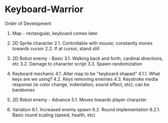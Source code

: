 # Keyboard-Warrior

Order of Development
1. Map - rectangular, keyboard comes later

2. 2D Sprite character
  2.1. Controllable with mouse; constantly moves towards cursor
  2.2. If at cursor, stand still
  
3. 2D Robot enemy - Basic
  3.1. Walking back and forth, cardinal directions, etc
  3.2. Damage to character script
  3.3. Spawn randomization
  
4. Keyboard mechanic 
  4.1. Alter map to be "keyboard shaped"
    4.1.1. What keys are we using?
  4.2. Keys removing enemies
  4.3. Keystroke media response (ie color change, indentation, sound effect, etc); can be barebones

5. 2D Robot enemy - Advance
  5.1. Moves towards player character

6. Variation
  6.1. Increased enemy spawn
  6.2. Round implementation
    6.2.1. Basic round scaling (speed, health, etc)
